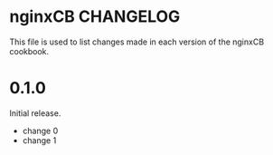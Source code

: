 # nginxCB CHANGELOG

This file is used to list changes made in each version of the nginxCB cookbook.

# 0.1.0

Initial release.

- change 0
- change 1

